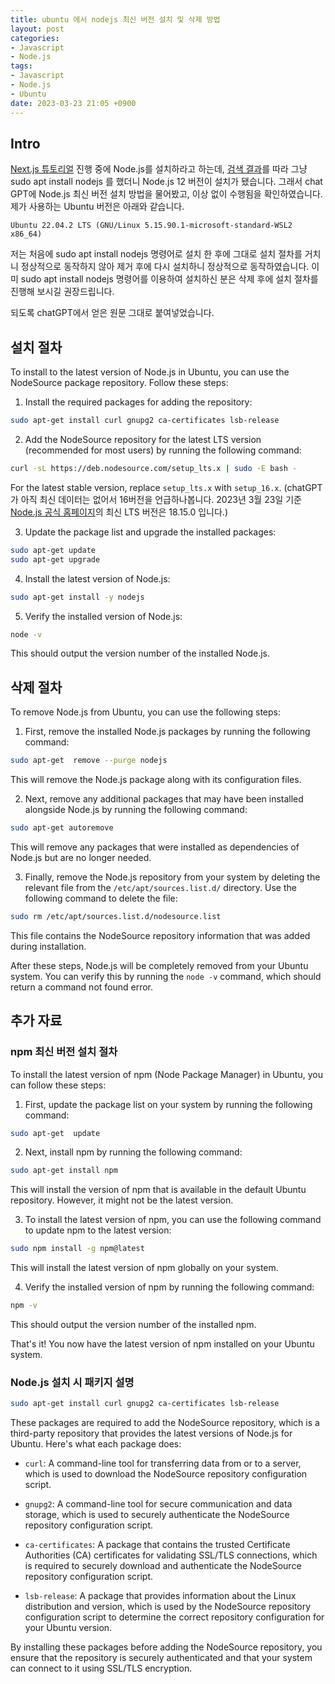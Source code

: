 ```yaml
---
title: ubuntu 에서 nodejs 최신 버전 설치 및 삭제 방법
layout: post
categories:
- Javascript
- Node.js
tags:
- Javascript
- Node.js
- Ubuntu
date: 2023-03-23 21:05 +0900
---
```


## Intro
[Next.js 튜토리얼](https://nextjs.org/learn/foundations/from-react-to-nextjs/getting-started-with-nextjs) 진행 중에 Node.js를 설치하라고 하는데, [검색 결과](https://www.digitalocean.com/community/tutorials/how-to-install-node-js-on-ubuntu-20-04)를 따라 그냥 sudo apt install nodejs 를 했더니 Node.js 12 버전이 설치가 됐습니다.
그래서 chat GPT에 Node.js 최신 버전 설치 방법을 물어봤고, 이상 없이 수행됨을 확인하였습니다. 제가 사용하는 Ubuntu 버전은 아래와 같습니다.

```
Ubuntu 22.04.2 LTS (GNU/Linux 5.15.90.1-microsoft-standard-WSL2 x86_64)
```

저는 처음에 sudo apt install nodejs 명령어로 설치 한 후에 그대로 설치 절차를 거치니 정상적으로 동작하지 않아 제거 후에 다시 설치하니 정상적으로 동작하였습니다. 이미 sudo apt install nodejs 명령어를 이용하여 설치하신 분은 삭제 후에 설치 절차를 진행해 보시길 권장드립니다.

되도록 chatGPT에서 얻은 원문 그대로 붙여넣었습니다.

## 설치 절차

To install to the latest version of Node.js in Ubuntu, you can use the NodeSource package repository. Follow these steps:
1. Install the required packages for adding the repository:
```bash
sudo apt-get install curl gnupg2 ca-certificates lsb-release
```
2. Add the NodeSource repository for the latest LTS version (recommended for most users) by running the following command:
```bash
curl -sL https://deb.nodesource.com/setup_lts.x | sudo -E bash -
```
For the latest stable version, replace `setup_lts.x` with `setup_16.x`.
(chatGPT가 아직 최신 데이터는 없어서 16버전을 언급하나봅니다. 2023년 3월 23일 기준 [Node.js 공식 홈페이지](https://nodejs.org/en)의 최신 LTS 버전은 18.15.0 입니다.)

3. Update the package list and upgrade the installed packages:
```bash
sudo apt-get update
sudo apt-get upgrade
```
4. Install the latest version of Node.js:
```bash
sudo apt-get install -y nodejs
```
5. Verify the installed version of Node.js:
```bash
node -v
```
This should output the version number of the installed Node.js.

## 삭제 절차
To remove Node.js from Ubuntu, you can use the following steps:

1. First, remove the installed Node.js packages by running the following command:
```bash
sudo apt-get  remove --purge nodejs
```
This will remove the Node.js package along with its configuration files.

2. Next, remove any additional packages that may have been installed alongside Node.js by running the following command:
```bash
sudo apt-get autoremove
```
This will remove any packages that were installed as dependencies of Node.js but are no longer needed.

3. Finally, remove the Node.js repository from your system by deleting the relevant file from the `/etc/apt/sources.list.d/` directory. Use the following command to delete the file:
```bash
sudo rm /etc/apt/sources.list.d/nodesource.list
```
This file contains the NodeSource repository information that was added during installation.

After these steps, Node.js will be completely removed from your Ubuntu system. You can verify this by running the `node -v` command, which should return a command not found error.

## 추가 자료
### npm 최신 버전 설치 절차
To install the latest version of npm (Node Package Manager) in Ubuntu, you can follow these steps:
1.  First, update the package list on your system by running the following command:
```bash
sudo apt-get  update
```
2.  Next, install npm by running the following command:
```bash
sudo apt-get install npm
```
This will install the version of npm that is available in the default Ubuntu repository. However, it might not be the latest version.

3.  To install the latest version of npm, you can use the following command to update npm to the latest version:
```bash
sudo npm install -g npm@latest
```
This will install the latest version of npm globally on your system.

4.  Verify the installed version of npm by running the following command:
```bash
npm -v
```
This should output the version number of the installed npm.

That's it! You now have the latest version of npm installed on your Ubuntu system.
### Node.js 설치 시 패키지 설명
```bash
sudo apt-get install curl gnupg2 ca-certificates lsb-release
```
These packages are required to add the NodeSource repository, which is a third-party repository that provides the latest versions of Node.js for Ubuntu. Here's what each package does:

-   `curl`: A command-line tool for transferring data from or to a server, which is used to download the NodeSource repository configuration script.
    
-   `gnupg2`: A command-line tool for secure communication and data storage, which is used to securely authenticate the NodeSource repository configuration script.
    
-   `ca-certificates`: A package that contains the trusted Certificate Authorities (CA) certificates for validating SSL/TLS connections, which is required to securely download and authenticate the NodeSource repository configuration script.
    
-   `lsb-release`: A package that provides information about the Linux distribution and version, which is used by the NodeSource repository configuration script to determine the correct repository configuration for your Ubuntu version.
    

By installing these packages before adding the NodeSource repository, you ensure that the repository is securely authenticated and that your system can connect to it using SSL/TLS encryption.
